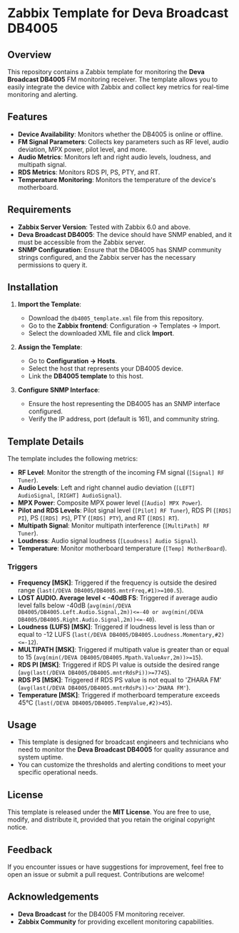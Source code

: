 # Zabbix Template for Deva Broadcast DB4005

## Overview
This repository contains a Zabbix template for monitoring the **Deva Broadcast DB4005** FM monitoring receiver. The template allows you to easily integrate the device with Zabbix and collect key metrics for real-time monitoring and alerting.

## Features
- **Device Availability**: Monitors whether the DB4005 is online or offline.
- **FM Signal Parameters**: Collects key parameters such as RF level, audio deviation, MPX power, pilot level, and more.
- **Audio Metrics**: Monitors left and right audio levels, loudness, and multipath signal.
- **RDS Metrics**: Monitors RDS PI, PS, PTY, and RT.
- **Temperature Monitoring**: Monitors the temperature of the device's motherboard.

## Requirements
- **Zabbix Server Version**: Tested with Zabbix 6.0 and above.
- **Deva Broadcast DB4005**: The device should have SNMP enabled, and it must be accessible from the Zabbix server.
- **SNMP Configuration**: Ensure that the DB4005 has SNMP community strings configured, and the Zabbix server has the necessary permissions to query it.

## Installation
1. **Import the Template**:
   - Download the `db4005_template.xml` file from this repository.
   - Go to the **Zabbix frontend**: Configuration → Templates → Import.
   - Select the downloaded XML file and click **Import**.

2. **Assign the Template**:
   - Go to **Configuration → Hosts**.
   - Select the host that represents your DB4005 device.
   - Link the **DB4005 template** to this host.

3. **Configure SNMP Interface**:
   - Ensure the host representing the DB4005 has an SNMP interface configured.
   - Verify the IP address, port (default is 161), and community string.

## Template Details
The template includes the following metrics:

- **RF Level**: Monitor the strength of the incoming FM signal (`[Signal] RF Tuner`).
- **Audio Levels**: Left and right channel audio deviation (`[LEFT] AudioSignal`, `[RIGHT] AudioSignal`).
- **MPX Power**: Composite MPX power level (`[Audio] MPX Power`).
- **Pilot and RDS Levels**: Pilot signal level (`[Pilot] RF Tuner`), RDS PI (`[RDS] PI`), PS (`[RDS] PS`), PTY (`[RDS] PTY`), and RT (`[RDS] RT`).
- **Multipath Signal**: Monitor multipath interference (`[MultiPath] RF Tuner`).
- **Loudness**: Audio signal loudness (`[Loudness] Audio Signal`).
- **Temperature**: Monitor motherboard temperature (`[Temp] MotherBoard`).

### Triggers
- **Frequency [MSK]**: Triggered if the frequency is outside the desired range (`last(/DEVA DB4005/DB4005.mntrFreq,#1)>=100.5`).
- **LOST AUDIO. Average level < -40dB FS**: Triggered if average audio level falls below -40dB (`avg(min(/DEVA DB4005/DB4005.Left.Audio.Signal,2m))<=-40 or avg(min(/DEVA DB4005/DB4005.Right.Audio.Signal,2m))<=-40`).
- **Loudness (LUFS) [MSK]**: Triggered if loudness level is less than or equal to -12 LUFS (`last(/DEVA DB4005/DB4005.Loudness.Momentary,#2)<=-12`).
- **MULTIPATH [MSK]**: Triggered if multipath value is greater than or equal to 15 (`avg(min(/DEVA DB4005/DB4005.Mpath.ValueAvr,2m))>=15`).
- **RDS PI [MSK]**: Triggered if RDS PI value is outside the desired range (`avg(last(/DEVA DB4005/DB4005.mntrRdsPi))>=7745`).
- **RDS PS [MSK]**: Triggered if RDS PS value is not equal to 'ZHARA FM' (`avg(last(/DEVA DB4005/DB4005.mntrRdsPs))<>'ZHARA FM'`).
- **Temperature [MSK]**: Triggered if motherboard temperature exceeds 45°C (`last(/DEVA DB4005/DB4005.TempValue,#2)>45`).

## Usage
- This template is designed for broadcast engineers and technicians who need to monitor the **Deva Broadcast DB4005** for quality assurance and system uptime.
- You can customize the thresholds and alerting conditions to meet your specific operational needs.

## License
This template is released under the **MIT License**. You are free to use, modify, and distribute it, provided that you retain the original copyright notice.

## Feedback
If you encounter issues or have suggestions for improvement, feel free to open an issue or submit a pull request. Contributions are welcome!

## Acknowledgements
- **Deva Broadcast** for the DB4005 FM monitoring receiver.
- **Zabbix Community** for providing excellent monitoring capabilities.

